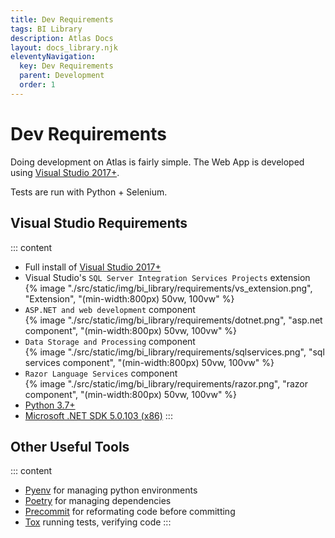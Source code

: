 ```yaml
---
title: Dev Requirements
tags: BI Library
description: Atlas Docs
layout: docs_library.njk
eleventyNavigation:
  key: Dev Requirements
  parent: Development
  order: 1
---
```


# Dev Requirements

Doing development on Atlas is fairly simple. The Web App is developed using [Visual Studio 2017+](https://visualstudio.microsoft.com/downloads/). 

Tests are run with Python + Selenium.

## Visual Studio Requirements

::: content
- Full install of [Visual Studio 2017+](https://visualstudio.microsoft.com/downloads/)
- Visual Studio's ``SQL Server Integration Services Projects`` extension
  <div class="box is-flex is-justify-content-center">
  {% image "./src/static/img/bi_library/requirements/vs_extension.png", "Extension", "(min-width:800px) 50vw, 100vw" %}
  </div>
- ``ASP.NET and web development`` component
  <div class="box is-flex is-justify-content-center">
  {% image "./src/static/img/bi_library/requirements/dotnet.png", "asp.net component", "(min-width:800px) 50vw, 100vw" %}
  </div>
- ``Data Storage and Processing`` component
  <div class="box is-flex is-justify-content-center">
  {% image "./src/static/img/bi_library/requirements/sqlservices.png", "sql services component", "(min-width:800px) 50vw, 100vw" %}
  </div>
- ``Razor Language Services`` component
  <div class="box is-flex is-justify-content-center">
  {% image "./src/static/img/bi_library/requirements/razor.png", "razor component", "(min-width:800px) 50vw, 100vw" %}
  </div>
- [Python 3.7+](https://www.python.org/downloads/) 
- [Microsoft .NET SDK 5.0.103 (x86)](https://dotnet.microsoft.com/download/dotnet/5.0)
:::


## Other Useful Tools

::: content
- [Pyenv](https://github.com/pyenv/pyenv) for managing python environments
- [Poetry](https://python-poetry.org) for managing dependencies
- [Precommit](https://pre-commit.com)  for reformating code before committing
- [Tox](https://tox.readthedocs.io/en/latest/index.html)  running tests, verifying code
:::
